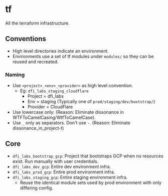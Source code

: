 # tf

All the terraform infrastructure.

## Conventions

- High level directories indicate an environment.
- Environments use a set of tf modules under `modules/` so they can be reused and recreated.

### Naming

- Use `<project>_<env>_<provider>` as high level convention.
  - Eg: `dfi_labs_staging_cloudflare`
    - Project = dfi_labs
    - Env = staging (Typically one of `prod/staging/dev/bootstrap/`)
    - Provider = CloudFlare
- Use lowercase only: (Reason: Eliminate dissonance in WTFToCamelCasing/WtfToCamelCase).
- Use `_` only as separators. Don't use `-`. (Reason: Eliminate dissonance_in_project-t)

## Core

- `dfi_labs_bootstrap_gcp`: Project that bootstraps GCP when no resources exist. Run manually with user credentials.
- `dfi_labs_dev_gcp`: Entire dev environment infra.
- `dfi_labs_prod_gcp`: Entire prod environment infra.
- `dfi_labs_staging_gcp`: Entire staging environment infra.
  - Reuse the identical module sets used by prod environment with only differing config.
